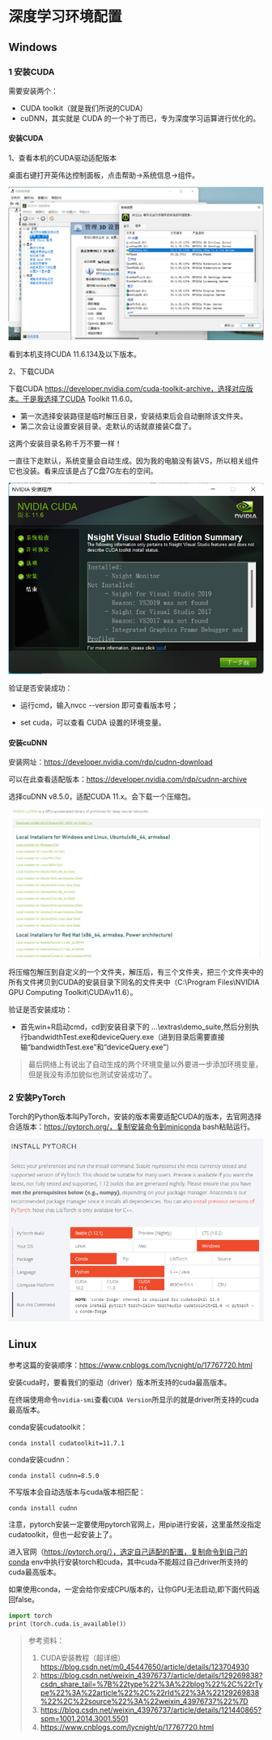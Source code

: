 # 深度学习环境配置

## Windows

### 1 安装CUDA

需要安装两个：

- CUDA toolkit（就是我们所说的CUDA）
- cuDNN，其实就是 CUDA 的一个补丁而已，专为深度学习运算进行优化的。

#### 安装CUDA

1、查看本机的CUDA驱动适配版本

桌面右键打开英伟达控制面板，点击帮助->系统信息->组件。

![image-20221026094623441](深度学习环境配置.assets/image-20221026094623441.png)

看到本机支持CUDA 11.6.134及以下版本。

2、下载CUDA

下载CUDA https://developer.nvidia.com/cuda-toolkit-archive，选择对应版本。于是我选择了CUDA Toolkit 11.6.0。

- 第一次选择安装路径是临时解压目录，安装结束后会自动删除该文件夹。
- 第二次会让设置安装目录。走默认的话就直接装C盘了。

这两个安装目录名称千万不要一样！

一直往下走默认，系统变量会自动生成。因为我的电脑没有装VS，所以相关组件它也没装。看来应该是占了C盘7G左右的空间。

![image-20221026103219661](深度学习环境配置.assets/image-20221026103219661.png)

验证是否安装成功：

- 运行cmd，输入nvcc --version 即可查看版本号；

- set cuda，可以查看 CUDA 设置的环境变量。

#### 安装cuDNN

安装网址：https://developer.nvidia.com/rdp/cudnn-download

可以在此查看适配版本：https://developer.nvidia.com/rdp/cudnn-archive

选择cuDNN v8.5.0，适配CUDA 11.x。会下载一个压缩包。

![image-20221026111310564](深度学习环境配置.assets/image-20221026111310564.png)

将压缩包解压到自定义的一个文件夹，解压后，有三个文件夹，把三个文件夹中的所有文件拷贝到CUDA的安装目录下同名的文件夹中（C:\Program Files\NVIDIA GPU Computing Toolkit\CUDA\v11.6）。

验证是否安装成功：

- 首先win+R启动cmd，cd到安装目录下的 …\extras\demo_suite,然后分别执行bandwidthTest.exe和deviceQuery.exe（进到目录后需要直接输“bandwidthTest.exe”和“deviceQuery.exe”）

> 最后网络上有说出了自动生成的两个环境变量以外要进一步添加环境变量，但是我没有添加貌似也测试安装成功了。

### 2 安装PyTorch

Torch的Python版本叫PyTorch，安装的版本需要适配CUDA的版本，去官网选择合适版本：https://pytorch.org/，复制安装命令到miniconda bash粘贴运行。

![image-20221026202803999](深度学习环境配置.assets/image-20221026202803999.png)

## Linux

参考这篇的安装顺序：https://www.cnblogs.com/lycnight/p/17767720.html

安装cuda时，要看我们的驱动（driver）版本所支持的cuda最高版本。

在终端使用命令`nvidia-smi`查看`CUDA Version`所显示的就是driver所支持的cuda最高版本。

conda安装cudatoolkit：

```
conda install cudatoolkit=11.7.1
```

conda安装cudnn：

```
conda install cudnn=8.5.0
```

不写版本会自动选版本与cuda版本相匹配：

```
conda install cudnn
```



注意，pytorch安装一定要使用pytorch官网上，用pip进行安装，这里虽然没指定cudatoolkit，但也一起安装上了。

进入官网（https://pytorch.org/），选定自己适配的配置，复制命令到自己的conda env中执行安装torch和cuda，其中cuda不能超过自己driver所支持的cuda最高版本。

如果使用conda，一定会给你安成CPU版本的，让你GPU无法启动,即下面代码返回false。

```python
import torch
print（torch.cuda.is_available()）
```



> 参考资料：
>
> 1. CUDA安装教程（超详细） https://blog.csdn.net/m0_45447650/article/details/123704930
> 1. https://blog.csdn.net/weixin_43976737/article/details/129269838?csdn_share_tail=%7B%22type%22%3A%22blog%22%2C%22rType%22%3A%22article%22%2C%22rId%22%3A%22129269838%22%2C%22source%22%3A%22weixin_43976737%22%7D
> 1. https://blog.csdn.net/weixin_43976737/article/details/121440865?spm=1001.2014.3001.5501
> 1. https://www.cnblogs.com/lycnight/p/17767720.html